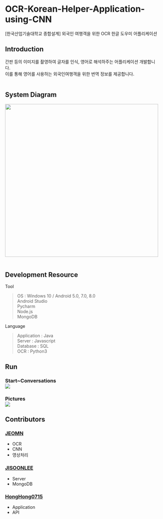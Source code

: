 # OCR-Korean-Helper-Application-using-CNN
[한국산업기술대학교 종합설계] 외국인 여행객을 위한 OCR 한글 도우미 어플리케이션

## Introduction
 간판 등의 이미지를 촬영하여 글자를 인식, 영어로 해석하주는 어플리케이션 개발합니다.   
 이를 통해 영어를 사용하는 외국인여행객을 위한 번역 정보를 제공합니다.
 <br>
 <br>
## System Diagram
<img width = 500 src=https://user-images.githubusercontent.com/46081831/104265753-a2bb1600-54d1-11eb-81a8-bd8d86efc1dc.png> <br>
<br>

## Development Resource
Tool <br>
  >OS : Windows 10 / Android 5.0, 7.0, 8.0 <br>
  Android Studio <br>
  Pycharm <br>
  Node.js <br>
  MongoDB <br>
  
Language <br>
  >Application : Java <br>
  Server : Javascript <br>
  Database : SQL <br>
  OCR : Python3 <br>

## Run
<div>
  <h3>Start~Conversations <br>
  <img src="https://user-images.githubusercontent.com/46081831/104111216-bd02c180-5322-11eb-8f06-441ae60316da.gif">
  </h3>
  <h3>Pictures <br>
  <img src="https://user-images.githubusercontent.com/46081831/104111220-c5f39300-5322-11eb-9374-9ed55d8321be.gif">
  </h3>
</div>

## Contributors
### [JEOMN](https://github.com/jeomn/Korean-OCR-Application-using-CNN)
* OCR
* CNN
* 영상처리

### [JISOONLEE](https://github.com/JISOONLEE/OCR-Korean-Helper-Application-using-CNN)
* Server
* MongoDB

### [HongHong0715](https://github.com/HongHong0715/OCR-Korean-Helper-Application-using-CNN)
* Application
* API
